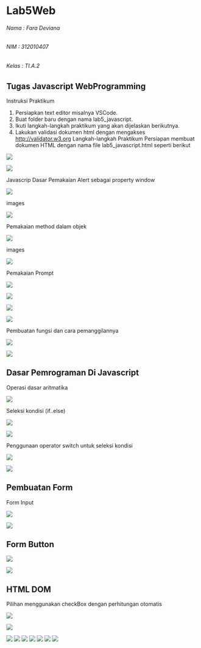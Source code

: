 # Lab5Web

###### Nama : Fara Deviana
###### NIM : 312010407
###### Kelas : TI.A.2

## Tugas Javascript WebProgramming

Instruksi Praktikum
1. Persiapkan text editor misalnya VSCode.
2. Buat folder baru dengan nama lab5_javascript.
3. Ikuti langkah-langkah praktikum yang akan dijelaskan berikutnya.
4. Lakukan validasi dokumen html dengan mengakses http://validator.w3.org
Langkah-langkah Praktikum
Persiapan membuat dokumen HTML dengan nama file lab5_javascript.html seperti berikut

![](images/first%201.jpg)

![](images/1%20first.png)

Javascrip Dasar
Pemakaian Alert sebagai property window

![](images/alert%20js.jpg)

images

![](images/2%20second.png)

Pemakaian method dalam objek

![](images/method%20js.jpg)

images

![](images/3%20js.png)

Pemakaian Prompt

![](images/prompt%20js.jpg)

![](images/4%20js.png)

![](images/5%20js.png)

![](images/6%20js.png)


Pembuatan fungsi dan cara pemanggilannya

![](images/fungsi%20js.jpg)

![](images/7%20js.png)


## Dasar Pemrograman Di Javascript

Operasi dasar aritmatika

![](images/aritmatika.jpg)


Seleksi kondisi (if..else)

![](images/ifelse%20js.jpg)

![](images/8%20js.png)

Penggunaan operator switch untuk seleksi kondisi


![](images/switch%20js.jpg)

![](images/9%20js.png)


## Pembuatan Form
Form Input

![](images/forminput%20js.jpg)

![](images/10%20js.png)

## Form Button

![](images/form%20js.jpg)

![](images/11%20js.png)


## HTML DOM
Pilihan menggunakan checkBox dengan perhitungan otomatis

![](images/dom%20js.jpg)

![](images/19%20js.png)


![](images/12%20js.png)
![](images/13%20js.png)
![](images/14%20js.png)
![](images/15%20js.png)
![](images/16%20js.png)
![](images/17%20js.png)
![](images/18%20js.png)









